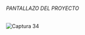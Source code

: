 ###### PANTALLAZO DEL PROYECTO
![Captura 34](https://github.com/user-attachments/assets/c1d0e06b-298a-4fd3-840a-627666967268)

